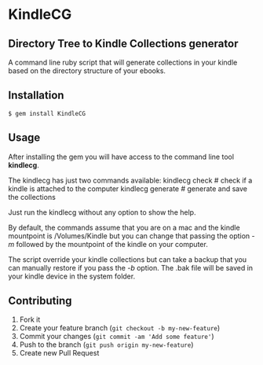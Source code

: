 # KindleCG
## Directory Tree to Kindle Collections generator

A command line ruby script that will generate collections in your kindle based on the directory structure of your ebooks.

## Installation

    $ gem install KindleCG

## Usage

After installing the gem you will have access to the command line tool **kindlecg**.

The kindlecg has just two commands available:
  kindlecg check           # check if a kindle is attached to the computer
  kindlecg generate        # generate and save the collections

Just run the kindlecg without any option to show the help.

By default, the commands assume that you are on a mac and the kindle mountpoint is /Volumes/Kindle but you can change that passing 
the option *-m* followed by the mountpoint of the kindle on your computer.

The script override your kindle collections but can take a backup that you can manually restore if you pass the *-b* option.
The .bak file will be saved in your kindle device in the system folder.

## Contributing

1. Fork it
2. Create your feature branch (`git checkout -b my-new-feature`)
3. Commit your changes (`git commit -am 'Add some feature'`)
4. Push to the branch (`git push origin my-new-feature`)
5. Create new Pull Request
